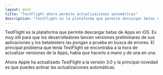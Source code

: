 ```yaml
---
layout: post
title: "TestFlight ahora permite actualizaciones automáticas"
description: "TestFlight es la plataforma que permite descargar betas de Apps en iOS. Es muy útil para que los desarrolladores lancen versiones preliminares de sus aplicaciones y los betatesters las pongan a prueba en busca de errores."
---
```


TestFlight es la plataforma que permite descargar betas de Apps en iOS. Es muy útil para que los desarrolladores lancen versiones preliminares de sus aplicaciones y los betatesters las pongan a prueba en busca de errores. El principal problema que tenía TestFlight se encontraba a la hora de actualizar versiones de la Apps, había que hacerlo a mano y de una en una.

Ahora Apple ha actualizado TestFlight a la versión 3.0 y la principal novedad es que puedes activar las actualizaciones automáticas.
